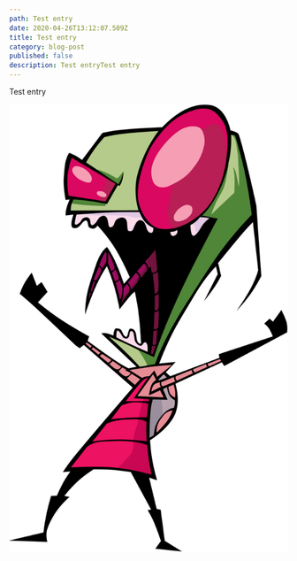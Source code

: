 ```yaml
---
path: Test entry
date: 2020-04-26T13:12:07.509Z
title: Test entry
category: blog-post
published: false
description: Test entryTest entry
---
```


Test entry

![](art_zimyelling.png)
